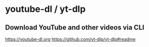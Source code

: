 # youtube-dl / yt-dlp
## Download YouTube and other videos via CLI
https://youtube-dl.org
https://github.com/yt-dlp/yt-dlp#readme

